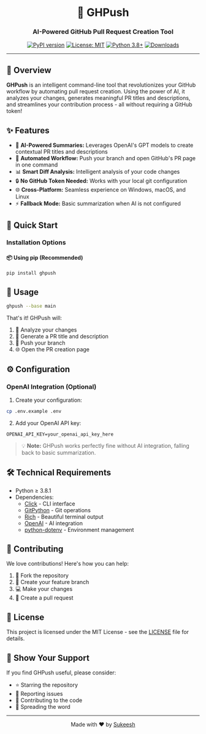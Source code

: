 <div align="center">

# 🚀 GHPush

### AI-Powered GitHub Pull Request Creation Tool

[![PyPI version](https://badge.fury.io/py/ghpush.svg)](https://badge.fury.io/py/ghpush)
[![License: MIT](https://img.shields.io/badge/License-MIT-yellow.svg)](https://opensource.org/licenses/MIT)
[![Python 3.8+](https://img.shields.io/badge/python-3.8+-blue.svg)](https://www.python.org/downloads/)
[![Downloads](https://pepy.tech/badge/ghpush)](https://pepy.tech/project/ghpush)

</div>

---

## 🌟 Overview

**GHPush** is an intelligent command-line tool that revolutionizes your GitHub workflow by automating pull request creation. Using the power of AI, it analyzes your changes, generates meaningful PR titles and descriptions, and streamlines your contribution process - all without requiring a GitHub token!

## ✨ Features

- 🤖 **AI-Powered Summaries:** Leverages OpenAI's GPT models to create contextual PR titles and descriptions
- 🔄 **Automated Workflow:** Push your branch and open GitHub's PR page in one command
- 📊 **Smart Diff Analysis:** Intelligent analysis of your code changes
- 🔒 **No GitHub Token Needed:** Works with your local git configuration
- 🌐 **Cross-Platform:** Seamless experience on Windows, macOS, and Linux
- ⚡ **Fallback Mode:** Basic summarization when AI is not configured

## 🚀 Quick Start

### Installation Options

#### 📦 Using pip (Recommended)
```bash
pip install ghpush
```

## 💫 Usage

```bash
ghpush --base main
```

That's it! GHPush will:
1. 📝 Analyze your changes
2. 🤖 Generate a PR title and description
3. 🔄 Push your branch
4. 🌐 Open the PR creation page

## ⚙️ Configuration

### OpenAI Integration (Optional)

1. Create your configuration:
```bash
cp .env.example .env
```

2. Add your OpenAI API key:
```env
OPENAI_API_KEY=your_openai_api_key_here
```

> 💡 **Note:** GHPush works perfectly fine without AI integration, falling back to basic summarization.

## 🛠 Technical Requirements

- Python ≥ 3.8.1
- Dependencies:
  - [Click](https://click.palletsprojects.com/) - CLI interface
  - [GitPython](https://gitpython.readthedocs.io/) - Git operations
  - [Rich](https://rich.readthedocs.io/) - Beautiful terminal output
  - [OpenAI](https://github.com/openai/openai-python) - AI integration
  - [python-dotenv](https://pypi.org/project/python-dotenv/) - Environment management

## 🤝 Contributing

We love contributions! Here's how you can help:

1. 🍴 Fork the repository
2. 🌿 Create your feature branch
3. 💻 Make your changes
4. 🔄 Create a pull request

## 📝 License

This project is licensed under the MIT License - see the [LICENSE](LICENSE) file for details.

## 🌟 Show Your Support

If you find GHPush useful, please consider:
- ⭐ Starring the repository
- 🐛 Reporting issues
- 🤝 Contributing to the code
- 📢 Spreading the word

---

<div align="center">
Made with ❤️ by <a href="https://github.com/sukeesh">Sukeesh</a>
</div>
